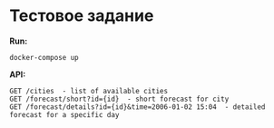 # Тестовое задание

**Run:**

```
docker-compose up
```

**API:**
```
GET /cities  - list of available cities
GET /forecast/short?id={id}  - short forecast for city
GET /forecast/details?id={id}&time=2006-01-02 15:04  - detailed forecast for a specific day
```

